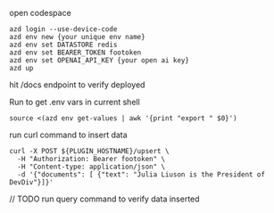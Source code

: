 open codespace
```
azd login --use-device-code
azd env new {your unique env name}
azd env set DATASTORE redis
azd env set BEARER_TOKEN footoken
azd env set OPENAI_API_KEY {your open ai key}
azd up
```

hit /docs endpoint to verify deployed

Run to get .env vars in current shell
```
source <(azd env get-values | awk '{print "export " $0}')
```

run curl command to insert data
```
curl -X POST ${PLUGIN_HOSTNAME}/upsert \
  -H "Authorization: Bearer footoken" \
  -H "Content-type: application/json" \
  -d '{"documents": [ {"text": "Julia Liuson is the President of DevDiv"}]}'
```

// TODO
run query command to verify data inserted



